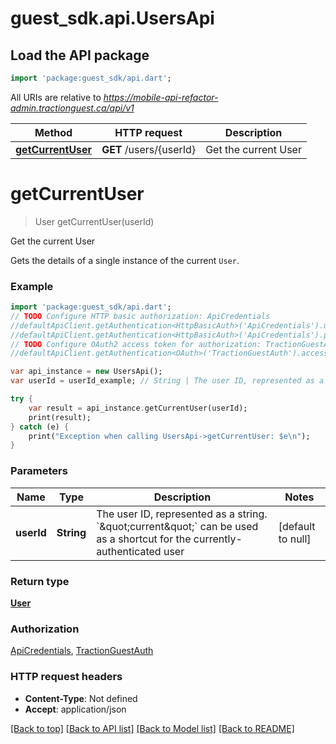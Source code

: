 # guest_sdk.api.UsersApi

## Load the API package
```dart
import 'package:guest_sdk/api.dart';
```

All URIs are relative to *https://mobile-api-refactor-admin.tractionguest.ca/api/v1*

Method | HTTP request | Description
------------- | ------------- | -------------
[**getCurrentUser**](UsersApi.md#getCurrentUser) | **GET** /users/{userId} | Get the current User


# **getCurrentUser**
> User getCurrentUser(userId)

Get the current User

Gets the details of a single instance of the current `User`.

### Example 
```dart
import 'package:guest_sdk/api.dart';
// TODO Configure HTTP basic authorization: ApiCredentials
//defaultApiClient.getAuthentication<HttpBasicAuth>('ApiCredentials').username = 'YOUR_USERNAME'
//defaultApiClient.getAuthentication<HttpBasicAuth>('ApiCredentials').password = 'YOUR_PASSWORD';
// TODO Configure OAuth2 access token for authorization: TractionGuestAuth
//defaultApiClient.getAuthentication<OAuth>('TractionGuestAuth').accessToken = 'YOUR_ACCESS_TOKEN';

var api_instance = new UsersApi();
var userId = userId_example; // String | The user ID, represented as a string.  `\"current\"` can be used as a shortcut for the currently-authenticated user

try { 
    var result = api_instance.getCurrentUser(userId);
    print(result);
} catch (e) {
    print("Exception when calling UsersApi->getCurrentUser: $e\n");
}
```

### Parameters

Name | Type | Description  | Notes
------------- | ------------- | ------------- | -------------
 **userId** | **String**| The user ID, represented as a string.  &#x60;\&quot;current\&quot;&#x60; can be used as a shortcut for the currently-authenticated user | [default to null]

### Return type

[**User**](User.md)

### Authorization

[ApiCredentials](../README.md#ApiCredentials), [TractionGuestAuth](../README.md#TractionGuestAuth)

### HTTP request headers

 - **Content-Type**: Not defined
 - **Accept**: application/json

[[Back to top]](#) [[Back to API list]](../README.md#documentation-for-api-endpoints) [[Back to Model list]](../README.md#documentation-for-models) [[Back to README]](../README.md)

